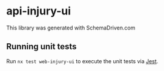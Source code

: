 
# api-injury-ui

This library was generated with SchemaDriven.com

## Running unit tests

Run `nx test web-injury-ui` to execute the unit tests via [Jest](https://jestjs.io).

